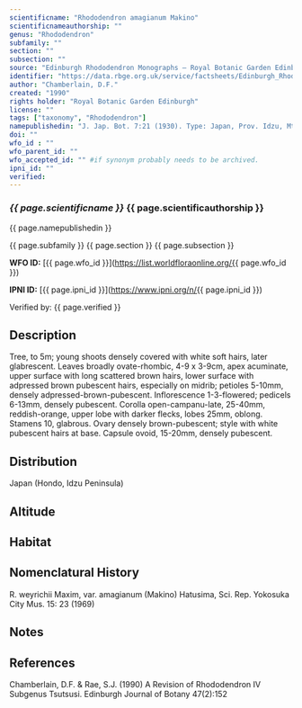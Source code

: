 ```yaml
---
scientificname: "Rhododendron amagianum Makino"
scientificnameauthorship: ""
genus: "Rhododendron"
subfamily: ""
section: ""
subsection: ""
source: "Edinburgh Rhododendron Monographs – Royal Botanic Garden Edinburgh"
identifier: "https://data.rbge.org.uk/service/factsheets/Edinburgh_Rhododendron_Monographs.xhtml"
author: "Chamberlain, D.F."
created: "1990"
rights holder: "Royal Botanic Garden Edinburgh"
license: ""
tags: ["taxonomy", "Rhododendron"]
namepublishedin: "J. Jap. Bot. 7:21 (1930). Type: Japan, Prov. Idzu, Mt Amagi, Makino, n.v."
doi: ""
wfo_id : ""
wfo_parent_id: ""
wfo_accepted_id: "" #if synonym probably needs to be archived.                      
ipni_id: ""
verified:
---
```

### _{{ page.scientificname }}_ {{ page.scientificauthorship }}
 {{ page.namepublishedin }}

{{ page.subfamily }} {{ page.section }} {{ page.subsection }}

**WFO ID:** [{{ page.wfo_id }}](https://list.worldfloraonline.org/{{ page.wfo_id }})

**IPNI ID:** [{{ page.ipni_id }}](https://www.ipni.org/n/{{ page.ipni_id }})

Verified by: {{ page.verified }}



## Description
Tree, to 5m; young shoots densely covered with white soft hairs, later glabrescent. Leaves broadly ovate-rhombic, 4-9 x 3-9cm, apex acuminate, upper surface with long scattered brown hairs, lower surface with adpressed brown pubescent hairs, especially on midrib; petioles 5-10mm, densely adpressed-brown-pubescent. Inflorescence 1-3-flowered; pedicels 6-13mm, densely pubescent. Corolla open-campanu-late, 25-40mm, reddish-orange, upper lobe with darker flecks, lobes 25mm, oblong. Stamens 10, glabrous. Ovary densely brown-pubescent; style with white pubescent hairs at base. Capsule ovoid, 15-20mm, densely pubescent.

## Distribution
Japan (Hondo, Idzu Peninsula)

## Altitude


## Habitat


## Nomenclatural History
R. weyrichii Maxim, var. amagianum (Makino) Hatusima, Sci. Rep. Yokosuka City Mus. 15: 23 (1969)
                       
## Notes


## References

Chamberlain, D.F. & Rae, S.J. (1990) A Revision of Rhododendron IV Subgenus Tsutsusi. Edinburgh Journal of Botany 47(2):152
